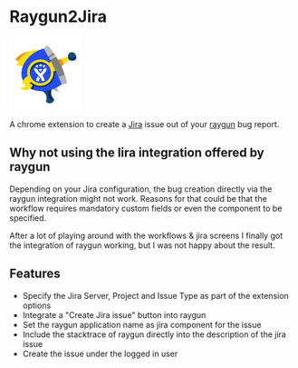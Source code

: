 # Raygun2Jira

![Raygun2Jira Icon](/icon/128.png?raw=true)

A chrome extension to create a [Jira](https://de.atlassian.com/software/jira) issue out 
of your [raygun](https://raygun.io) bug report.
 
## Why not using the Iira integration offered by raygun

Depending on your Jira configuration, the bug creation directly via the raygun integration
might not work. Reasons for that could be that the workflow requires mandatory custom 
fields or even the component to be specified. 

After a lot of playing around with the workflows & jira screens I finally got the 
integration of raygun working, but I was not happy about the result. 

## Features

* Specify the Jira Server, Project and Issue Type as part of the extension options
* Integrate a "Create Jira issue" button into raygun
* Set the raygun application name as jira component for the issue
* Include the stacktrace of raygun directly into the description of the jira issue
* Create the issue under the logged in user 
